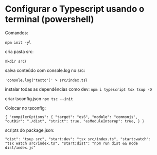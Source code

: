 # Configurar o Typescript usando o terminal (powershell)

Comandos:

`npm init -y`\

cria pasta src:

`mkdir src`\

salva conteúdo com console.log no src:

`'console.log("texto")' > src/index.ts`\

instalar todas as dependências como dev:
`npm i typescript tsx tsup -D`

criar tsconfig.json
`npx tsc --init`

Colocar no tsconfig:

`
{
  "compilerOptions": {
    "target": "es6",
    "module": "commonjs",
    "outDir": "./dist",
    "strict": true,
    "esModuleInterop": true,
  }
}
`

scripts do package.json:

`
"dist": "tsup src",
"start:dev": "tsx src/index.ts",
"start:watch": "tsx watch src/index.ts",
"start:dist": "npm run dist && node dist/index.js"
`